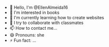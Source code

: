 - 👋 Hello, I'm @EllenAlmeida16
- 👀 I'm interested in books
- 🌱 I'm currently learning how to create websites
- 💞️ I try to collaborate with classmates
- 📫 How to contact me...
- 😄 Pronouns: she
- ⚡ Fun fact: ...

<!---
EllenAlmeida16/EllenAlmeida16 is a ✨ special ✨ repository because its `README.md` (this file) appears on your GitHub profile.
You can click the Preview link to take a look at your changes.
--->
